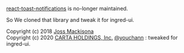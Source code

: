 [react-toast-notifications](https://github.com/jossmac/react-toast-notifications) is no-longer maintained.

So We cloned that library and tweak it for ingred-ui.

Copyright (c) 2018 [Joss Mackisona](https://github.com/jossmac)<br />
Copyright (c) 2020 [CARTA HOLDINGS, Inc.](https://github.com/voyagegroup) [@youchann](https://github.com/youchann) : tweaked for ingred-ui.
